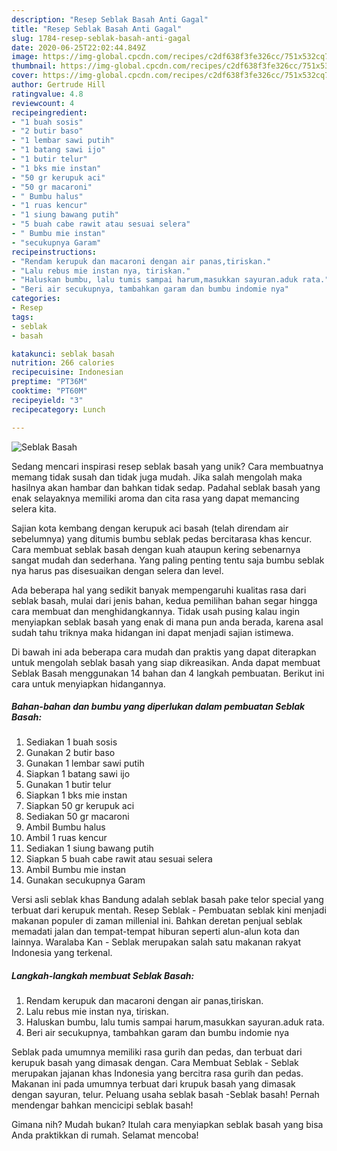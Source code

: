 ```yaml
---
description: "Resep Seblak Basah Anti Gagal"
title: "Resep Seblak Basah Anti Gagal"
slug: 1784-resep-seblak-basah-anti-gagal
date: 2020-06-25T22:02:44.849Z
image: https://img-global.cpcdn.com/recipes/c2df638f3fe326cc/751x532cq70/seblak-basah-foto-resep-utama.jpg
thumbnail: https://img-global.cpcdn.com/recipes/c2df638f3fe326cc/751x532cq70/seblak-basah-foto-resep-utama.jpg
cover: https://img-global.cpcdn.com/recipes/c2df638f3fe326cc/751x532cq70/seblak-basah-foto-resep-utama.jpg
author: Gertrude Hill
ratingvalue: 4.8
reviewcount: 4
recipeingredient:
- "1 buah sosis"
- "2 butir baso"
- "1 lembar sawi putih"
- "1 batang sawi ijo"
- "1 butir telur"
- "1 bks mie instan"
- "50 gr kerupuk aci"
- "50 gr macaroni"
- " Bumbu halus"
- "1 ruas kencur"
- "1 siung bawang putih"
- "5 buah cabe rawit atau sesuai selera"
- " Bumbu mie instan"
- "secukupnya Garam"
recipeinstructions:
- "Rendam kerupuk dan macaroni dengan air panas,tiriskan."
- "Lalu rebus mie instan nya, tiriskan."
- "Haluskan bumbu, lalu tumis sampai harum,masukkan sayuran.aduk rata."
- "Beri air secukupnya, tambahkan garam dan bumbu indomie nya"
categories:
- Resep
tags:
- seblak
- basah

katakunci: seblak basah 
nutrition: 266 calories
recipecuisine: Indonesian
preptime: "PT36M"
cooktime: "PT60M"
recipeyield: "3"
recipecategory: Lunch

---
```



![Seblak Basah](https://img-global.cpcdn.com/recipes/c2df638f3fe326cc/751x532cq70/seblak-basah-foto-resep-utama.jpg)

Sedang mencari inspirasi resep seblak basah yang unik? Cara membuatnya memang tidak susah dan tidak juga mudah. Jika salah mengolah maka hasilnya akan hambar dan bahkan tidak sedap. Padahal seblak basah yang enak selayaknya memiliki aroma dan cita rasa yang dapat memancing selera kita.

Sajian kota kembang dengan kerupuk aci basah (telah direndam air sebelumnya) yang ditumis bumbu seblak pedas bercitarasa khas kencur. Cara membuat seblak basah dengan kuah ataupun kering sebenarnya sangat mudah dan sederhana. Yang paling penting tentu saja bumbu seblak nya harus pas disesuaikan dengan selera dan level.

Ada beberapa hal yang sedikit banyak mempengaruhi kualitas rasa dari seblak basah, mulai dari jenis bahan, kedua pemilihan bahan segar hingga cara membuat dan menghidangkannya. Tidak usah pusing kalau ingin menyiapkan seblak basah yang enak di mana pun anda berada, karena asal sudah tahu triknya maka hidangan ini dapat menjadi sajian istimewa.


Di bawah ini ada beberapa cara mudah dan praktis yang dapat diterapkan untuk mengolah seblak basah yang siap dikreasikan. Anda dapat membuat Seblak Basah menggunakan 14 bahan dan 4 langkah pembuatan. Berikut ini cara untuk menyiapkan hidangannya.

<!--inarticleads1-->

##### Bahan-bahan dan bumbu yang diperlukan dalam pembuatan Seblak Basah:

1. Sediakan 1 buah sosis
1. Gunakan 2 butir baso
1. Gunakan 1 lembar sawi putih
1. Siapkan 1 batang sawi ijo
1. Gunakan 1 butir telur
1. Siapkan 1 bks mie instan
1. Siapkan 50 gr kerupuk aci
1. Sediakan 50 gr macaroni
1. Ambil  Bumbu halus
1. Ambil 1 ruas kencur
1. Sediakan 1 siung bawang putih
1. Siapkan 5 buah cabe rawit atau sesuai selera
1. Ambil  Bumbu mie instan
1. Gunakan secukupnya Garam


Versi asli seblak khas Bandung adalah seblak basah pake telor special yang terbuat dari kerupuk mentah. Resep Seblak - Pembuatan seblak kini menjadi makanan populer di zaman millenial ini. Bahkan deretan penjual seblak memadati jalan dan tempat-tempat hiburan seperti alun-alun kota dan lainnya. Waralaba Kan - Seblak merupakan salah satu makanan rakyat Indonesia yang terkenal. 

<!--inarticleads2-->

##### Langkah-langkah membuat Seblak Basah:

1. Rendam kerupuk dan macaroni dengan air panas,tiriskan.
1. Lalu rebus mie instan nya, tiriskan.
1. Haluskan bumbu, lalu tumis sampai harum,masukkan sayuran.aduk rata.
1. Beri air secukupnya, tambahkan garam dan bumbu indomie nya


Seblak pada umumnya memiliki rasa gurih dan pedas, dan terbuat dari kerupuk basah yang dimasak dengan. Cara Membuat Seblak - Seblak merupakan jajanan khas Indonesia yang bercitra rasa gurih dan pedas. Makanan ini pada umumnya terbuat dari krupuk basah yang dimasak dengan sayuran, telur. Peluang usaha seblak basah -Seblak basah! Pernah mendengar bahkan mencicipi seblak basah! 

Gimana nih? Mudah bukan? Itulah cara menyiapkan seblak basah yang bisa Anda praktikkan di rumah. Selamat mencoba!
